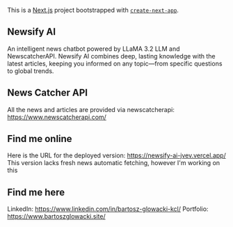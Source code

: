 This is a [Next.js](https://nextjs.org/) project bootstrapped with [`create-next-app`](https://github.com/vercel/next.js/tree/canary/packages/create-next-app).

## Newsify AI
An intelligent news chatbot powered by LLaMA 3.2 LLM and NewscatcherAPI. Newsify AI combines deep, lasting knowledge with the latest articles, keeping you informed on any topic—from specific questions to global trends.
## News Catcher API
All the news and articles are provided via newscatcherapi: https://www.newscatcherapi.com/
## Find me online
Here is the URL for the deployed version: https://newsify-ai-jvev.vercel.app/
This version lacks fresh news automatic fetching, however I'm working on this
## Find me here
LinkedIn: https://www.linkedin.com/in/bartosz-glowacki-kcl/
Portfolio: https://www.bartoszglowacki.site/
